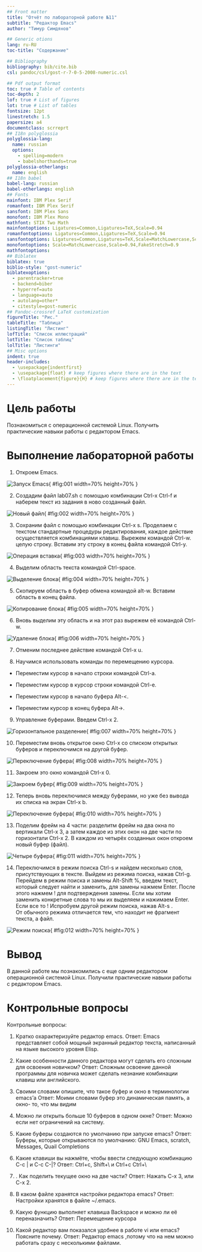 ```yaml
---
## Front matter
title: "Отчёт по лабораторной работе №11"
subtitle: "Редактор Emacs"
author: "Тимур Симдянов"

## Generic otions
lang: ru-RU
toc-title: "Содержание"

## Bibliography
bibliography: bib/cite.bib
csl: pandoc/csl/gost-r-7-0-5-2008-numeric.csl

## Pdf output format
toc: true # Table of contents
toc-depth: 2
lof: true # List of figures
lot: true # List of tables
fontsize: 12pt
linestretch: 1.5
papersize: a4
documentclass: scrreprt
## I18n polyglossia
polyglossia-lang:
  name: russian
  options:
	- spelling=modern
	- babelshorthands=true
polyglossia-otherlangs:
  name: english
## I18n babel
babel-lang: russian
babel-otherlangs: english
## Fonts
mainfont: IBM Plex Serif
romanfont: IBM Plex Serif
sansfont: IBM Plex Sans
monofont: IBM Plex Mono
mathfont: STIX Two Math
mainfontoptions: Ligatures=Common,Ligatures=TeX,Scale=0.94
romanfontoptions: Ligatures=Common,Ligatures=TeX,Scale=0.94
sansfontoptions: Ligatures=Common,Ligatures=TeX,Scale=MatchLowercase,Scale=0.94
monofontoptions: Scale=MatchLowercase,Scale=0.94,FakeStretch=0.9
mathfontoptions:
## Biblatex
biblatex: true
biblio-style: "gost-numeric"
biblatexoptions:
  - parentracker=true
  - backend=biber
  - hyperref=auto
  - language=auto
  - autolang=other*
  - citestyle=gost-numeric
## Pandoc-crossref LaTeX customization
figureTitle: "Рис."
tableTitle: "Таблица"
listingTitle: "Листинг"
lofTitle: "Список иллюстраций"
lotTitle: "Список таблиц"
lolTitle: "Листинги"
## Misc options
indent: true
header-includes:
  - \usepackage{indentfirst}
  - \usepackage{float} # keep figures where there are in the text
  - \floatplacement{figure}{H} # keep figures where there are in the text
---
```


# Цель работы

Познакомиться с операционной системой Linux. Получить практические навыки работы с редактором Emacs. 

# Выполнение лабораторной работы

1. Откроем Emacs. 

![Запуск Emacs](image/01.png){ #fig:001 width=70% height=70% }

2. Создадим файл lab07.sh с помощью комбинации Ctrl-x Ctrl-f и наберем текст из задания в ново созданный файл.  

![Новый файл](image/02.png){ #fig:002 width=70% height=70% }

3. Сохраним файл с помощью комбинации Ctrl-x s. 
Проделаем с текстом стандартные процедуры редактирования, 
каждое действие осуществляется комбинациями клавиш. 
Вырежем командой Ctrl-w. целую строку. 
Вставим эту строку в конец файла командой Ctrl-y.  

![Операция вставка](image/03.png){ #fig:003 width=70% height=70% }

4. Выделим область текста командой  Ctrl-space. 

![Выделение блока](image/04.png){ #fig:004 width=70% height=70% }

5. Скопируем область в буфер обмена командой alt-w. 
Вставим область в конец файла.

![Копирование блока](image/05.png){ #fig:005 width=70% height=70% }

6. Вновь выделим эту область и на этот раз 
вырежем её командой Ctrl-w. 

![Удаление блока](image/06.png){ #fig:006 width=70% height=70% }

7. Отменим последнее действие командой Ctrl-x u. 

8. Научимся использовать команды по перемещению курсора. 
 
 - Переместим курсор в начало строки командой Ctrl-a. 
 
 - Переместим курсор в курсор строки командой Ctrl-e. 
 
 - Переместим курсор в начало буфера Alt-<. 
 
 - Переместим курсор в конец буфера Alt->.

9. Управление буферами. Введем Ctrl-x 2.

![Горизонтальное разделение](image/07.png){ #fig:007 width=70% height=70% }

10. Переместим вновь открытое окно Ctrl-x   со списком открытых буферов и переключимся на другой буфер. 

![Переключение буфера](image/08.png){ #fig:008 width=70% height=70% }

11.  Закроем это окно командой Ctrl-x 0.

![Закроем буфер](image/09.png){ #fig:009 width=70% height=70% }

12. Теперь вновь переключимся между буферами, но уже без вывода их списка на экран Ctrl-x b. 

![Переключение буфера](image/10.png){ #fig:010 width=70% height=70% }

13. Поделим фрейм на 4 части: разделитм фрейм на два окна по вертикали Ctrl-x 3, а затем каждое из этих окон на две части по горизонтали Ctrl-x 2. 
В каждом из четырёх созданных окон откроем новый буфер (файл).

![Четыре буфера](image/11.png){ #fig:011 width=70% height=70% }

14. Переключимся в режим поиска Ctrl-s  и найдем несколько слов, присутствующих в тексте. Выйдем из режима поиска, нажав Ctrl-g. 
Перейдем в режим поиска и замены Alt-Shift %, введем текст, который следует найти и заменить, для замены нажмем Enter. После этого нажмем ! для подтверждения замены.
Если мы хотим заменить конкретные слова то мы их выделяем и нажимаем Enter. Если все то ! 
Испробуем другой режим поиска, нажав Alt-s .  
От обычного режима отличается тем, что находит не фрагмент текста, а файл.

![Режим поиска](image/12.png){ #fig:012 width=70% height=70% }

# Вывод

 В данной работе мы познакомились с еще одним редактором операционной системой Linux. Получили практические навыки работы с редактором Emacs.

# Контрольные вопросы

Контрольные вопросы:

1. Кратко охарактеризуйте редактор emacs. 
Ответ: Emacs представляет собой мощный экранный редактор текста, написанный на языке высокого уровня Elisp. 

2. Какие особенности данного редактора могут сделать его сложным для освоения новичком? 
Ответ: Сложным освоение данной программы для новичка  может сделать незнание комбинации клавиш или английского. 

3. Своими словами опишите, что такое буфер и окно в терминологии emacs’а 
Ответ: Моими словами буфер это динамическая память, а окно- то, что мы видим 

4. Можно ли открыть больше 10 буферов в одном окне? 
Ответ: Можно если нет ограничений на систему. 

5. Какие буферы создаются по умолчанию при запуске emacs? 
Ответ: Буферы, которые открываются по умолчанию: GNU Emacs, scratch, Messages, Quail Completions 

6. Какие клавиши вы нажмёте, чтобы ввести следующую комбинацию C-c | и C-c C-|? 
Ответ: Сtrl+c, Shift+\ и Ctrl+c Ctrl+\ 

7. . Как поделить текущее окно на две части? 
Ответ: Нажать   C-x 3, или  C-x 2. 

8. В каком файле хранятся настройки редактора emacs? 
Ответ: Настройки хранятся в файле ~/.emacs. 

9. Какую функцию выполняет клавиша Backspace и можно ли её переназначить? 
Ответ: Перемещение курсора 

10. Какой редактор вам показался удобнее в работе vi или emacs? Поясните почему. 
Ответ: Редактор emacs ,потому что на нем можно работать сразу с несколькими файлами. 